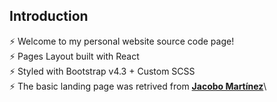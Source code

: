 ## Introduction

⚡️ Welcome to my personal website source code page!\
⚡️ Pages Layout built with React\
⚡️ Styled with Bootstrap v4.3 + Custom SCSS\
⚡️ The basic landing page was retrived from  **[Jacobo Martínez](https://github.com/cobidev/gatsby-simplefolio)**\


